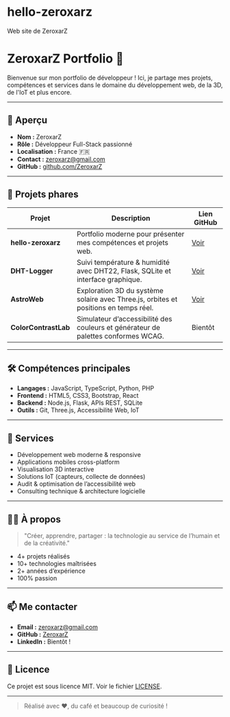 # hello-zeroxarz
Web site de ZeroxarZ
 # ZeroxarZ Portfolio 🚀

Bienvenue sur mon portfolio de développeur ! Ici, je partage mes projets, compétences et services dans le domaine du développement web, de la 3D, de l'IoT et plus encore.

---

## 🌟 Aperçu

- **Nom :** ZeroxarZ
- **Rôle :** Développeur Full-Stack passionné
- **Localisation :** France 🇫🇷
- **Contact :** zeroxarz@gmail.com
- **GitHub :** [github.com/ZeroxarZ](https://github.com/ZeroxarZ)

---

## 📂 Projets phares

| Projet              | Description                                                                                 | Lien GitHub                                      |
|---------------------|-------------------------------------------------------------------------------------------|--------------------------------------------------|
| **hello-zeroxarz**  | Portfolio moderne pour présenter mes compétences et projets web.                           | [Voir](https://github.com/ZeroxarZ/hello-zeroxarz) |
| **DHT-Logger**      | Suivi température & humidité avec DHT22, Flask, SQLite et interface graphique.             | [Voir](https://github.com/ZeroxarZ/dhtlogger)      |
| **AstroWeb**        | Exploration 3D du système solaire avec Three.js, orbites et positions en temps réel.      | [Voir](https://github.com/ZeroxarZ/AstroWeb)       |
| **ColorContrastLab**| Simulateur d’accessibilité des couleurs et générateur de palettes conformes WCAG.         | Bientôt                                           |

---

## 🛠️ Compétences principales

- **Langages :** JavaScript, TypeScript, Python, PHP
- **Frontend :** HTML5, CSS3, Bootstrap, React
- **Backend :** Node.js, Flask, APIs REST, SQLite
- **Outils :** Git, Three.js, Accessibilité Web, IoT

---

## 💼 Services

- Développement web moderne & responsive
- Applications mobiles cross-platform
- Visualisation 3D interactive
- Solutions IoT (capteurs, collecte de données)
- Audit & optimisation de l’accessibilité web
- Consulting technique & architecture logicielle

---

## 👨‍💻 À propos

> "Créer, apprendre, partager : la technologie au service de l’humain et de la créativité."

- 4+ projets réalisés
- 10+ technologies maîtrisées
- 2+ années d’expérience
- 100% passion

---

## 📫 Me contacter

- **Email :** zeroxarz@gmail.com
- **GitHub :** [ZeroxarZ](https://github.com/ZeroxarZ)
- **LinkedIn :** Bientôt !

---

## 📝 Licence

Ce projet est sous licence MIT. Voir le fichier [LICENSE](./LICENSE).

---

> Réalisé avec ❤️, du café et beaucoup de curiosité !
